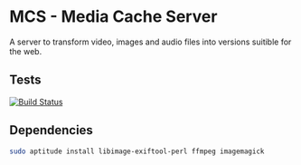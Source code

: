 # MCS - Media Cache Server
A server to transform video, images and audio files into versions suitible for the web.

## Tests
[![Build Status](https://travis-ci.org/mattiasrunge/mcs.png)](https://travis-ci.org/mattiasrunge/mcs)

## Dependencies
```bash
sudo aptitude install libimage-exiftool-perl ffmpeg imagemagick
```
